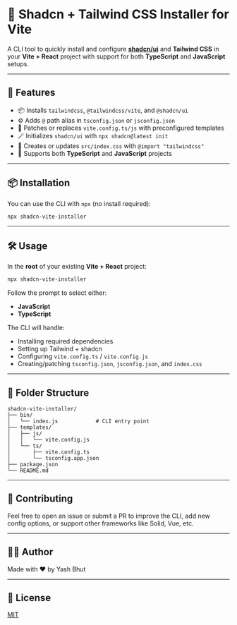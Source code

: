 # 🧩 Shadcn + Tailwind CSS Installer for Vite

A CLI tool to quickly install and configure **[shadcn/ui](https://ui.shadcn.dev/)** and **Tailwind CSS** in your **Vite + React** project with support for both **TypeScript** and **JavaScript** setups.

---

## 🚀 Features

- 📦 Installs `tailwindcss`, `@tailwindcss/vite`, and `@shadcn/ui`
- ⚙️ Adds `@` path alias in `tsconfig.json` or `jsconfig.json`
- 🔧 Patches or replaces `vite.config.ts/js` with preconfigured templates
- 🪄 Initializes `shadcn/ui` with `npx shadcn@latest init`
- 🧱 Creates or updates `src/index.css` with `@import "tailwindcss"`
- 🧪 Supports both **TypeScript** and **JavaScript** projects

---

## 📦 Installation

You can use the CLI with `npx` (no install required):

```bash
npx shadcn-vite-installer
```

---

## 🛠️ Usage

In the **root** of your existing **Vite + React** project:

```bash
npx shadcn-vite-installer
```

Follow the prompt to select either:

- **JavaScript**
- **TypeScript**

The CLI will handle:

- Installing required dependencies
- Setting up Tailwind + shadcn
- Configuring `vite.config.ts` / `vite.config.js`
- Creating/patching `tsconfig.json`, `jsconfig.json`, and `index.css`

---

## 📁 Folder Structure

```
shadcn-vite-installer/
├── bin/
│   └── index.js            # CLI entry point
├── templates/
│   ├── js/
│   │   └── vite.config.js
│   └── ts/
│       ├── vite.config.ts
│       └── tsconfig.app.json
├── package.json
└── README.md
```

---

## 🤝 Contributing

Feel free to open an issue or submit a PR to improve the CLI, add new config options, or support other frameworks like Solid, Vue, etc.

---

## 🧑‍💻 Author

Made with ❤️ by Yash Bhut

---

## 📄 License

[MIT](./LICENSE)
